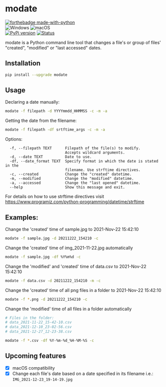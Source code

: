 # modate
[![forthebadge made-with-python](http://ForTheBadge.com/images/badges/made-with-python.svg)](https://www.python.org/)  
![Windows](https://svgshare.com/i/ZhY.svg) ![macOS](https://svgshare.com/i/ZjP.svg)  
[![PyPi version](https://badgen.net/pypi/v/modate/)](https://pypi.com/project/modate) [![Status](https://img.shields.io/pypi/status/modate)](https://pypi.org/manage/project/modate/release/0.0.1/)  

modate is a Python command line tool that changes a file's or group of files' "created", "modified" or "last accessed" dates.

## Installation

```bash
pip install --upgrade modate
```

## Usage
Declaring a date manually:
```bash
modate -f filepath -d YYYYmmdd_HHMMSS -c -m -a
```

Getting the date from the filename:
```bash
modate -f filepath -df srtftime_args -c -m -a
```

Options:
```
  -f, --filepath TEXT      Filepath of the file(s) to modify. 
                           Accepts wildcard arguments.
  -d, --date TEXT          Date to use.
  -df, --date_format TEXT  Specify format in which the date is stated in the
                           filename. Use strftime directives.
  -c, --created            Change the "created" datetime.
  -m, --modified           Change the "modified" datetime.
  -a, --accessed           Change the "last opened" datetime.
  --help                   Show this message and exit.
```
For details on how to use strftime directives visit https://www.programiz.com/python-programming/datetime/strftime  
  
## Examples:
Change the 'created' time of sample.jpg to 2021-Nov-22 15:42:10
```bash
modate -f sample.jpg -d 20211222_154210 -c
```

Change the 'created' time of img_2021-11-22.jpg automatically
```bash
modate -f sample.jpg -df %Y%m%d -c
```

Change the 'modified' and 'created' time of data.csv to 2021-Nov-22 15:42:10
```bash
modate -f data.csv -d 20211222_154210 -m -c
```  

Change the 'created' time of all png files in a folder to 2021-Nov-22 15:42:10
```bash
modate -f *.png -d 20211222_154210 -c
```

Change the 'modified' time of all files in a folder automatically
```bash
# Files in the folder:
# data_2021-11-22_15-42-10.csv
# data_2021-12-10_23-02-56.csv
# data_2021-12-27_12-23-38.csv

modate -f *.csv -df %Y-%m-%d_%H-%M-%S -c
```

## Upcoming features
- [x] macOS compatibility
- [x] Change each file's date based on a date specified in its filename i.e.: ```IMG_2021-12-23_19-14-19.jpg```